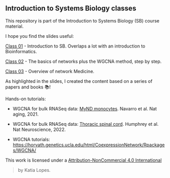 ## Introduction to Systems Biology classes 

This repository is part of the Introduction to Systems Biology (SB) course material.  

I hope you find the slides useful:  

[Class 01](https://rushalz.github.io/Intro_Systems_Biology/slides/Aula01_IntroSB.pdf) - Introduction to SB. Overlaps a lot with an introduction to Bioinformatics. 

[Class 02](https://rushalz.github.io/Intro_Systems_Biology/slides/Aula02_Components_WGCNA.pdf) - The basics of networks plus the WGCNA method, step by step. 

[Class 03](https://rushalz.github.io/Intro_Systems_Biology/slides/Aula03_Types_Networks.pdf) - Overview of network Medicine. 

As highlighted in the slides, I created the content based on a series of papers and books :books:! 

Hands-on tutorials: 

- WGCNA for bulk RNASeq data: [MyND monocytes](https://rushalz.github.io/Intro_Systems_Biology/WGCNA_rnaseq_monocytes.html). Navarro et al. Nat aging, 2021.

- WGCNA for bulk RNASeq data: [Thoracic spinal cord](https://rushalz.github.io/Intro_Systems_Biology/WGCNA_rnaseq.html). Humphrey et al. Nat Neuroscience, 2022.

- WGCNA tutorials: https://horvath.genetics.ucla.edu/html/CoexpressionNetwork/Rpackages/WGCNA/

This work is licensed under a
[Attribution-NonCommercial 4.0 International][by-nc]

[by-nc]: https://creativecommons.org/licenses/by-nc/4.0/

> by Katia Lopes. 

